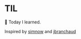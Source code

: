 # TIL
📝 Today I learned.  

Inspired by [simnow](https://github.com/simonw/til) and [jbranchaud](https://github.com/jbranchaud/til)
